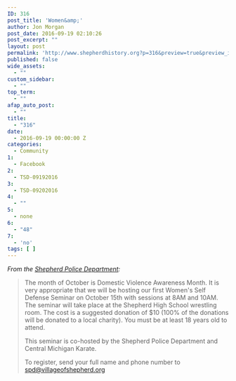 ```yaml
---
ID: 316
post_title: 'Women&amp;'
author: Jon Morgan
post_date: 2016-09-19 02:10:26
post_excerpt: ""
layout: post
permalink: 'http://www.shepherdhistory.org?p=316&preview=true&preview_id=316'
published: false
wide_assets:
  - ""
custom_sidebar:
  - ""
top_term:
  - ""
afap_auto_post:
  - ""
title:
  - "316"
date:
  - 2016-09-19 00:00:00 Z
categories:
  - Community
1:
  - Facebook
2:
  - TSD-09192016
3:
  - TSD-09202016
4:
  - ""
5:
  - none
6:
  - "48"
7:
  - 'no'
tags: [ ]
---
```

<em>From the <a href="">Shepherd Police Department</a>:</em>
<blockquote>The month of October is Domestic Violence Awareness Month. It is very appropriate that we will be hosting our first Women's Self Defense Seminar on October 15th with sessions at 8AM and 10AM. The seminar will take place at the Shepherd High School wrestling room. The cost is a suggested donation of $10 (100% of the donations will be donated to a local charity). You must be at least 18 years old to attend.

This seminar is co-hosted by the Shepherd Police Department and Central Michigan Karate.

To register, send your full name and phone number to spd@villageofshepherd.org</blockquote>